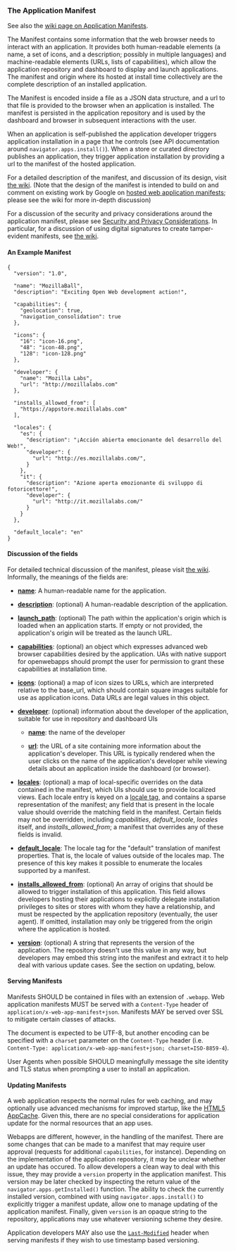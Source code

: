 ### The Application Manifest

See also the [wiki page on Application Manifests](http://wiki.mozilla.org/Labs/Apps/Manifest).

The Manifest contains some information that the web browser needs to interact with an application.  It provides both human-readable elements (a name, a set of icons, and a description; possibly in multiple languages) and machine-readable elements (URLs, lists of capabilities), which allow the application repository and dashboard to display and launch applications.  The manifest and origin where its hosted at install time collectively are the complete description of an installed application.

The Manifest is encoded inside a file as a JSON data structure, and a url to that file is provided to the browser when an application is installed.  The manifest is persisted in the application repository and is used by the dashboard and browser in subsequent interactions with the user.

When an application is self-published the application developer triggers application installation in a page that he controls (see API documentation around `navigator.apps.install()`).  When a store or curated directory publishes an application, they trigger application installation by providing a url to the manifest of the hosted application.

For a detailed description of the manifest, and discussion of its design, visit [the wiki](http://wiki.mozilla.org/Labs/Apps/Manifest).  (Note that the design of the manifest is intended to build on and comment on existing work by Google on [hosted web application manifests](http://code.google.com/chrome/apps/docs/developers_guide.html#live); please see the wiki for more in-depth discussion)

For a discussion of the security and privacy considerations around the application manifest, please see [Security and Privacy Considerations](security.html).  In particular, for a discussion of using digital signatures to create tamper-evident manifests, see [the wiki](http://wiki.mozilla.org/Labs/Apps/Manifest#Signatures).

#### An Example Manifest

    {
      "version": "1.0",

      "name": "MozillaBall",
      "description": "Exciting Open Web development action!",

      "capabilities": {
        "geolocation": true,
        "navigation_consolidation": true
      },

      "icons": {
        "16": "icon-16.png",
        "48": "icon-48.png",
        "128": "icon-128.png"
      },

      "developer": {
        "name": "Mozilla Labs",
        "url": "http://mozillalabs.com"
      },

      "installs_allowed_from": [
        "https://appstore.mozillalabs.com"
      ],

      "locales": {
        "es": {
          "description": "¡Acción abierta emocionante del desarrollo del Web!",
          "developer": {
            "url": "http://es.mozillalabs.com/",
          }
        },
        "it": {
          "description": "Azione aperta emozionante di sviluppo di fotoricettore!",
          "developer": {
            "url": "http://it.mozillalabs.com/"
          }
        }
      },

      "default_locale": "en"
    }

#### Discussion of the fields

For detailed technical discussion of the manifest, please visit [the wiki](http://wiki.mozilla.org/Labs/Apps/Manifest).  Informally, the meanings of the fields are:

* [**name**](http://wiki.mozilla.org/Labs/Apps/Manifest#name): A human-readable name for the application.

* [**description**](http://wiki.mozilla.org/Labs/Apps/Manifest#description): (optional) A human-readable description of the application.

* [**launch_path**](http://wiki.mozilla.org/Labs/Apps/Manifest#launch_path): (optional) The path within the application's origin which is loaded when an application starts.  If empty or not provided, the application's origin will be treated as the launch URL.

* [**capabilities**](http://wiki.mozilla.org/Labs/Apps/Manifest#capabilities): (optional) an object which expresses advanced web browser capabilities desired by the application.  UAs with native support for openwebapps should prompt the user for permission to grant these capabilities at installation time.

* [**icons**](http://wiki.mozilla.org/Labs/Apps/Manifest#icons): (optional) a map of icon sizes to URLs, which are interpreted relative to the base_url, which should contain square images suitable for use as application icons.  Data URLs are legal values in this object.

* [**developer**](http://wiki.mozilla.org/Labs/Apps/Manifest#developer): (optional) information about the developer of the application, suitable for use in repository and dashboard UIs

    * [**name**](http://wiki.mozilla.org/Labs/Apps/Manifest#developer.name): the name of the developer

    * [**url**](http://wiki.mozilla.org/Labs/Apps/Manifest#developer.url): the URL of a site containing more information about the application's developer.  This URL is typically rendered when the user clicks on the name of the application's developer while viewing details about an application inside the dashboard (or browser).

* [**locales**](http://wiki.mozilla.org/Labs/Apps/Manifest#locales): (optional) a map of local-specific overrides on the data contained in the manifest, which UIs should use to provide localized views.  Each locale entry is keyed on a [locale tag](http://www.ietf.org/rfc/rfc4646.txt), and contains a sparse representation of the manifest; any field that is present in the locale value should override the matching field in the manifest.   Certain fields may not be overridden, including *capabilities*, *default_locale*, *locales* itself, and *installs_allowed_from*; a manifest that overrides any of these fields is invalid.

* [**default_locale**](http://wiki.mozilla.org/Labs/Apps/Manifest#default.locale): The locale tag for the "default" translation of manifest properties.  That is, the locale of values outside of the locales map.  The presence of this key makes it possible to enumerate the locales supported by a manifest.

* [**installs_allowed_from**](http://wiki.mozilla.org/Labs/Apps/Manifest#installs.allowed.from): (optional) An array of origins that should be allowed to trigger installation of this application.  This field allows developers hosting their applications to explicitly delegate installation privileges to sites or stores with whom they have a relationship, and must be respected by the application repository (eventually, the user agent).  If omitted, installation may only be triggered from the origin where the application is hosted.

* [**version**](http://wiki.mozilla.org/Labs/Apps/Manifest#version): (optional) A string that represents the version of the application.  The repository doesn't use this value in any way, but developers may embed this string into the manifest and extract it to help deal with various update cases.  See the section on updating, below.

#### Serving Manifests

Manifests SHOULD be contained in files with an extension of `.webapp`.  Web application manifests MUST be served with a `Content-Type` header of `application/x-web-app-manifest+json`.  Manifests MAY be served over SSL to mitigate certain classes of attacks.

The document is expected to be UTF-8, but another encoding can be specified with a `charset` parameter on the `Content-Type` header (i.e. `Content-Type: application/x-web-app-manifest+json; charset=ISO-8859-4`).

User Agents when possible SHOULD meaningfully message the site identity and TLS status when prompting a user to install an application.

#### Updating Manifests

A web application respects the normal rules for web caching, and may optionally use advanced mechanisms for improved startup, like the [HTML5 AppCache](http://www.whatwg.org/specs/web-apps/current-work/multipage/offline.html#offline).  Given this, there are no special considerations for application update for the normal resources that an app uses.

Webapps are different, however, in the handling of the manifest.  There are some changes that can be made to a manifest that may require user approval (requests for additional `capabilities`, for instance).  Depending on the implementation of the application repository, it may be unclear whether an update has occured.  To allow developers a clean way to deal with this issue, they may provide a `version` property in the application manifest.  This version may be later checked by inspecting the return value of the `navigator.apps.getInstalled()` function.  The ability to check the currently installed version, combined with using `navigator.apps.install()` to explicitly trigger a manifest update, allow one to manage updating of the application manifest.  Finally, given `version` is an opaque string to the repository, applications may use whatever versioning scheme they desire.

Application developers MAY also use the [`Last-Modified`](http://www.w3.org/Protocols/rfc2616/rfc2616-sec14.html) header when serving manifests if they wish to use timestamp based versioning.
